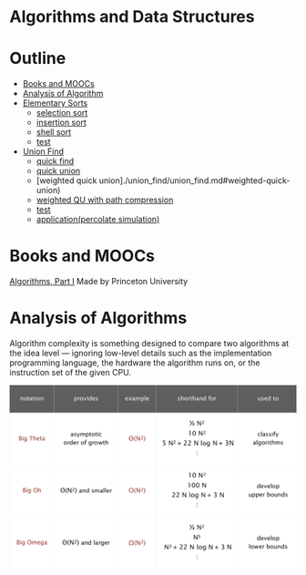 # Algorithms and Data Structures

# Outline
- [Books and MOOCs](#books-and-moocs)
- [Analysis of Algorithm](#analysis-of-algorithms)
- [Elementary Sorts](./Elementary%20Sorts/Elementary%20Sorts.md)
	- [selection sort](./Elementary%20Sorts/Elementary%20Sorts.md/#selection-sort)
	- [insertion sort](./Elementary%20Sorts/Elementary%20Sorts.md/#insertion-sort)
	- [shell sort](./Elementary%20Sorts/Elementary%20Sorts.md/#shell-sort)
	- [test](./Elementary%20Sorts/Elementary%20Sorts.md/#test)
- [Union Find](./union_find/union_find.md)
	- [quick find](./union_find/union_find.md#quick-find)
	- [quick union](./union_find/union_find.md#quick-union)
	- [weighted quick union]./union_find/union_find.md#weighted-quick-union)
	- [weighted QU with path compression](./union_find/union_find.md#weighted-qu-with-path-compression)
	- [test](./union_find/union_find.md#test)
	- [application(percolate simulation)](./union_find/union_find.md#applicationpercolate-simulation)


# Books and MOOCs
[Algorithms, Part I](https://www.coursera.org/learn/algorithms-part1) Made by Princeton University

# Analysis of Algorithms
Algorithm complexity is something designed to compare two algorithms at the idea level — ignoring low-level details such as the implementation programming language, the hardware the algorithm runs on, or the instruction set of the given CPU.

![](./img/commonly-used%20notations.png)
